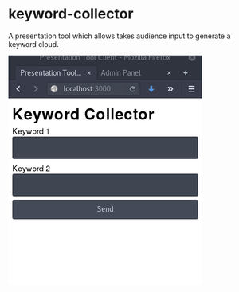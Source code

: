 # keyword-collector
A presentation tool which allows takes audience input to generate a keyword cloud.

![demo.gif](/KeywordCollector.gif?raw=true)
